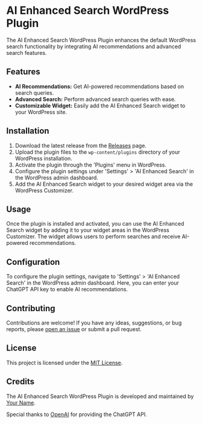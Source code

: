 # AI Enhanced Search WordPress Plugin

The AI Enhanced Search WordPress Plugin enhances the default WordPress search functionality by integrating AI recommendations and advanced search features.

## Features

- **AI Recommendations:** Get AI-powered recommendations based on search queries.
- **Advanced Search:** Perform advanced search queries with ease.
- **Customizable Widget:** Easily add the AI Enhanced Search widget to your WordPress site.

## Installation

1. Download the latest release from the [Releases](https://github.com/your-username/ai-enhanced-search/releases) page.
2. Upload the plugin files to the `wp-content/plugins` directory of your WordPress installation.
3. Activate the plugin through the 'Plugins' menu in WordPress.
4. Configure the plugin settings under 'Settings' > 'AI Enhanced Search' in the WordPress admin dashboard.
5. Add the AI Enhanced Search widget to your desired widget area via the WordPress Customizer.

## Usage

Once the plugin is installed and activated, you can use the AI Enhanced Search widget by adding it to your widget areas in the WordPress Customizer. The widget allows users to perform searches and receive AI-powered recommendations.

## Configuration

To configure the plugin settings, navigate to 'Settings' > 'AI Enhanced Search' in the WordPress admin dashboard. Here, you can enter your ChatGPT API key to enable AI recommendations.

## Contributing

Contributions are welcome! If you have any ideas, suggestions, or bug reports, please [open an issue](https://github.com/your-username/ai-enhanced-search/issues) or submit a pull request.

## License

This project is licensed under the [MIT License](LICENSE).

## Credits

The AI Enhanced Search WordPress Plugin is developed and maintained by [Your Name](https://github.com/iBoss21).

Special thanks to [OpenAI](https://openai.com) for providing the ChatGPT API.
